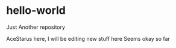 # hello-world
Just Another repository

AceStarus here, I will be editing new stuff here
Seems okay so far
